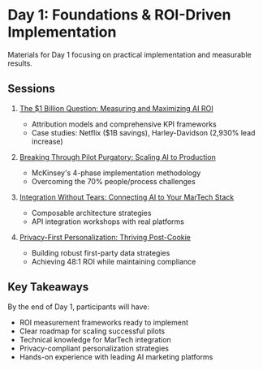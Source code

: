 # Day 1: Foundations & ROI-Driven Implementation

Materials for Day 1 focusing on practical implementation and measurable results.

## Sessions

1. [The $1 Billion Question: Measuring and Maximizing AI ROI](01-measuring-roi.md)
   - Attribution models and comprehensive KPI frameworks
   - Case studies: Netflix ($1B savings), Harley-Davidson (2,930% lead increase)
   
2. [Breaking Through Pilot Purgatory: Scaling AI to Production](02-scaling-ai.md)
   - McKinsey's 4-phase implementation methodology
   - Overcoming the 70% people/process challenges
   
3. [Integration Without Tears: Connecting AI to Your MarTech Stack](03-martech-integration.md)
   - Composable architecture strategies
   - API integration workshops with real platforms
   
4. [Privacy-First Personalization: Thriving Post-Cookie](04-privacy-personalization.md)
   - Building robust first-party data strategies
   - Achieving 48:1 ROI while maintaining compliance

## Key Takeaways

By the end of Day 1, participants will have:
- ROI measurement frameworks ready to implement
- Clear roadmap for scaling successful pilots
- Technical knowledge for MarTech integration
- Privacy-compliant personalization strategies
- Hands-on experience with leading AI marketing platforms